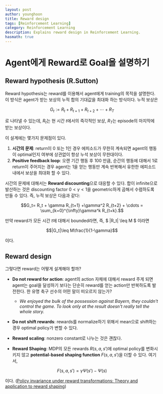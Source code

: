 ```yaml
---
layout: post
author: younghoon
title: Reward design
tags: [Reinforcement Learning]
category: Reinforcement Learning
description: Explains reward design in Reinforcement Learning.
hasmath: true
---
```



# Agent에게 Reward로 Goal을 설명하기 

<!--more-->

## Reward hypothesis (R.Sutton)
Reward hypothesis는 reward를 이용해서 agent에게 training의 목적을 설명한다. 이 방식은 agent가 받는 보상의 누적 합의 기대값을 최대화 하는 방식이다.
누적 보상은

$$G_t := R_t + R_{t+1} + R_{t+2} + \cdots + R_{T}$$

로 나타낼 수 있는데, $R_t$는 현 시간 $t$에서의 즉각적인 보상, $R_{T}$는 episode의 마지막에 받는 보상이다.

이 설계에는 몇가지 문제점이 있다.
1. **시간의 문제**: return이 $0$ 또는 $1$인 경우 에피소드가 무한히 계속되면 agent의 행동이 optimal인지 여부에 상관없이 항상 누석 보상이 무한대이다.
1. **Positive feedback loop**: 오랜 기간 행동 후 $100$ 만큼, 순간의 행동에 대해서 $1$로 return이 주어지는 경우 agent는 $1$을 얻는 행동만 계속 반복해서 유한한 에피소드 내에서 보상을 최대화 할 수 있다.

시간의 문제에 대해서는 **Reward discounting**으로 대응할 수 있다. 합이 infinite으로 발산하는 것은 discounting factor $0 <\gamma <1$을 geometric하게 곱해서 수렴하도록 만들 수 있다. 즉, 누적 보상은 다음과 같다:

$$G_t= R_t + \gamma R_{t+1} +\gamma^2 R_{t+2} + \cdots = \sum_{k=0}^{\infty}\gamma^k R_{t+k}.$$

만약 reward가 모든 시간 $t$에 대해서 bounded라면, 즉, $ \|R_t\| \leq M $ 이라면

$$|G_t|\leq M\frac{1}{1-\gamma}$$

이다.


## Reward design
그렇다면 reward는 어떻게 설계해야 할까? 
- **Do not reward for action**: agent의 action 자체에 대해서 reward 주게 되면 agent는 goal을 달성하기 보다는 단순히 reward를 얻는 action만 반복하도록 발전한다. 한 유명 축구 선수의 어떤 말이 떠오르지 않는가?

    - *We enjoyed the bulk of the possession against Bayern, they couldn't control the game. To look only at the result doesn't really tell the whole story.*

- **Do not shift rewards**: rewards를 normalize하기 위해서 mean으로 shift하는 경우 optimal policy가 변할 수 있다.

- **Reward scaling**: nonzero constant로 나누는 것은 괜찮다.

- **Reward Shaping**: MDP의 모든 rewards $R(s,a,s')$에 optimal policy를 변화시키지 않고 **potential-based shaping function** $F(s,a,s')$을 더할 수 있다. 여기서,

$$F(s,a,s') = \gamma \Psi(s') - \Psi(s)$$

이다.  ([Policy invariance under reward transformations: Theory and application to reward shaping](https://people.eecs.berkeley.edu/~pabbeel/cs287-fa09/readings/NgHaradaRussell-shaping-ICML1999.pdf))